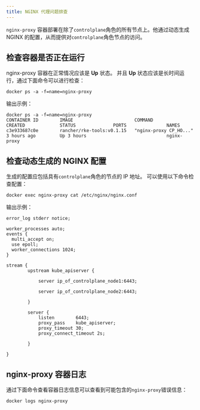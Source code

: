 ```yaml
---
title: NGINX 代理问题排查
---
```


`nginx-proxy` 容器部署在除了`controlplane`角色的所有节点上。他通过动态生成 NGINX 的配置，从而提供对`controlplane`角色节点的访问。

## 检查容器是否正在运行

nginx-proxy 容器在正常情况应该是 **Up** 状态。 并且 **Up** 状态应该是长时间运行，通过下面命令可以进行检查：

```
docker ps -a -f=name=nginx-proxy
```

输出示例：

```
docker ps -a -f=name=nginx-proxy
CONTAINER ID        IMAGE                       COMMAND                  CREATED             STATUS              PORTS               NAMES
c3e933687c0e        rancher/rke-tools:v0.1.15   "nginx-proxy CP_HO..."   3 hours ago         Up 3 hours                              nginx-proxy
```

## 检查动态生成的 NGINX 配置

生成的配置应包括具有`controlplane`角色的节点的 IP 地址。 可以使用以下命令检查配置：

```
docker exec nginx-proxy cat /etc/nginx/nginx.conf
```

输出示例：

```
error_log stderr notice;

worker_processes auto;
events {
  multi_accept on;
  use epoll;
  worker_connections 1024;
}

stream {
        upstream kube_apiserver {

            server ip_of_controlplane_node1:6443;

            server ip_of_controlplane_node2:6443;

        }

        server {
            listen        6443;
            proxy_pass    kube_apiserver;
            proxy_timeout 30;
            proxy_connect_timeout 2s;

        }

}
```

## nginx-proxy 容器日志

通过下面命令查看容器日志信息可以查看到可能包含的`nginx-proxy`错误信息：

```
docker logs nginx-proxy
```

